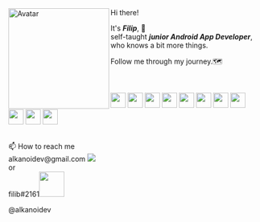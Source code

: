 <img align="left" alt="Avatar" width="200px" src="https://logodownload.org/wp-content/uploads/2015/05/android-logo-3-2.png" />
Hi there!

It's ***Filip***, :wave:  
self-taught ***junior Android App Developer***,  
who knows a bit more things.  

Follow me through my journey.:world_map:  
<br>
<br>
<p float="left">
  <img height="30" src="https://cdn.iconscout.com/icon/free/png-256/c-programming-569564.png">
  <img height="30" src="https://cdn.freebiesupply.com/logos/thumbs/2x/kotlin-1-logo.png">
  <img height="30" src="https://seeklogo.com/images/J/java-logo-7F8B35BAB3-seeklogo.com.png">
  <img height="30" src="https://upload.wikimedia.org/wikipedia/commons/thumb/6/61/HTML5_logo_and_wordmark.svg/512px-HTML5_logo_and_wordmark.svg.png">
  <img height="30" src="https://upload.wikimedia.org/wikipedia/commons/thumb/3/3d/CSS.3.svg/642px-CSS.3.svg.png">
  <img height="30" src="https://upload.wikimedia.org/wikipedia/commons/c/cb/Gradle_logo.png">
  <img height="30" src="https://upload.wikimedia.org/wikipedia/commons/thumb/9/9c/IntelliJ_IDEA_Icon.svg/1200px-IntelliJ_IDEA_Icon.svg.png">
  <img height="30" src="https://upload.wikimedia.org/wikipedia/commons/thumb/9/92/Android_Studio_Trademark.svg/1280px-Android_Studio_Trademark.svg.png">
  <img height="30" src="https://upload.wikimedia.org/wikipedia/commons/thumb/9/9a/Visual_Studio_Code_1.35_icon.svg/1200px-Visual_Studio_Code_1.35_icon.svg.png">
  <img height="30" src="https://4.bp.blogspot.com/-LiJZ5I8E7K8/XIe_GeI5glI/AAAAAAAAIuw/4Awu8j8r0P8TKBXzyxyslHEfplOlK9-6QCK4BGAYYCw/s1600/icon%2Bfigma%2Bvector.png">
  <img height="30" src="http://cdn.onlinewebfonts.com/svg/img_178343.png">
 </p>
 <br>
 📫 How to reach me
 <br>
  alkanoidev@gmail.com <a href="mailto:alkanoidev@gmail.com?"><img src="https://img.shields.io/badge/gmail-%23DD0031.svg?&style=for-the-badge&logo=gmail&logoColor=white"/></a>
  <br/>
  or  
  <br/>
  filib#2161<img height="50" src="https://seeklogo.com/images/D/discord-icon-new-2021-logo-09772BF096-seeklogo.com.png">
  
  
  @alkanoidev
